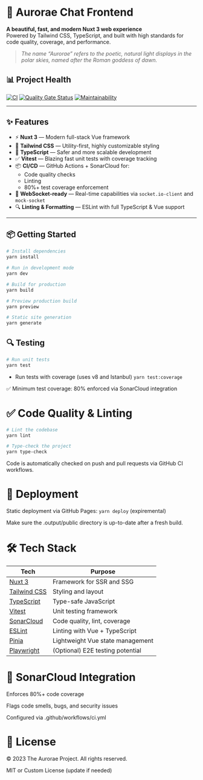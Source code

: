# 🌌 Aurorae Chat Frontend

**A beautiful, fast, and modern Nuxt 3 web experience**  
Powered by Tailwind CSS, TypeScript, and built with high standards for code quality, coverage, and performance.


> _The name “Aurorae” refers to the poetic, natural light displays in the polar skies, named after the Roman goddess of dawn._

## 📊 Project Health

[![CI](https://github.com/VelimirMueller/aurorae_chat_frontend/actions/workflows/main.yml/badge.svg)](https://github.com/VelimirMueller/aurorae_chat_frontend/actions)
[![Quality Gate Status](https://sonarcloud.io/api/project_badges/measure?project=VelimirMueller_aurorae_chat_frontend&metric=alert_status)](https://sonarcloud.io/summary/new_code?id=VelimirMueller_aurorae_chat_frontend)
[![Maintainability](https://sonarcloud.io/api/project_badges/measure?project=VelimirMueller_aurorae_chat_frontend&metric=sqale_rating)](https://sonarcloud.io/summary/new_code?id=VelimirMueller_aurorae_chat_frontend)

---

## ✨ Features

- ⚡ **Nuxt 3** — Modern full-stack Vue framework
- 🎨 **Tailwind CSS** — Utility-first, highly customizable styling
- 🧠 **TypeScript** — Safer and more scalable development
- ✅ **Vitest** — Blazing fast unit tests with coverage tracking
- 📦 **CI/CD** — GitHub Actions + SonarCloud for:
  - Code quality checks
  - Linting
  - 80%+ test coverage enforcement
- 💬 **WebSocket-ready** — Real-time capabilities via `socket.io-client` and `mock-socket`
- 🔍 **Linting & Formatting** — ESLint with full TypeScript & Vue support

---

## 📦 Getting Started

```bash
# Install dependencies
yarn install

# Run in development mode
yarn dev

# Build for production
yarn build

# Preview production build
yarn preview

# Static site generation
yarn generate
```

## 🔍 Testing

```bash
# Run unit tests 
yarn test
```
- Run tests with coverage (uses v8 and Istanbul) `yarn test:coverage`

✅ Minimum test coverage: 80% enforced via SonarCloud integration

# ✅ Code Quality & Linting

```bash
# Lint the codebase
yarn lint

# Type-check the project
yarn type-check
```
Code is automatically checked on push and pull requests via GitHub CI workflows.

# 🚀 Deployment

Static deployment via GitHub Pages: `yarn deploy` (expiremental)

Make sure the .output/public directory is up-to-date after a fresh build.

# 🛠 Tech Stack

| Tech                                          | Purpose                          |
| --------------------------------------------- | -------------------------------- |
| [Nuxt 3](https://nuxt.com)                    | Framework for SSR and SSG        |
| [Tailwind CSS](https://tailwindcss.com)       | Styling and layout               |
| [TypeScript](https://www.typescriptlang.org/) | Type-safe JavaScript             |
| [Vitest](https://vitest.dev)                  | Unit testing framework           |
| [SonarCloud](https://sonarcloud.io/)          | Code quality, lint, coverage     |
| [ESLint](https://eslint.org/)                 | Linting with Vue + TypeScript    |
| [Pinia](https://pinia.vuejs.org/)             | Lightweight Vue state management |
| [Playwright](https://playwright.dev/)         | (Optional) E2E testing potential |

# 🔐 SonarCloud Integration

Enforces 80%+ code coverage

Flags code smells, bugs, and security issues

Configured via .github/workflows/ci.yml

# 💬 License 

© 2023 The Aurorae Project. All rights reserved.

MIT or Custom License (update if needed)